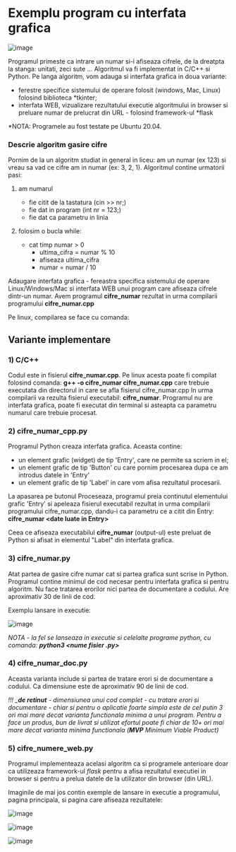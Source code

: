 Exemplu program cu interfata grafica
=====================================

![image](https://user-images.githubusercontent.com/57460107/232603434-bea98de3-903b-4670-afc7-bbf5cac2593d.png)

Programul primeste ca intrare un numar si-i afiseaza cifrele, de la dreatpta la stanga: unitati, zeci sute ...
Algoritmul va fi implementat in C/C++ si Python. Pe langa algoritm, vom adauga si interfata grafica in doua variante:
* ferestre specifice sistemului de operare folosit (windows, Mac, Linux) folosind biblioteca *tkinter;
* interfata WEB, vizualizare rezultatului executie algoritmului in browser si preluare numar de prelucrat din URL - folosind framework-ul *flask

*NOTA: Programele au fost testate pe Ubuntu 20.04.

### Descrie algoritm gasire cifre
Pornim de la un algoritm studiat in general in liceu: am un numar (ex 123) si vreau sa vad ce cifre am in numar (ex: 3, 2, 1).
Algoritmul contine urmatorii pasi:
1) am numarul
    - fie citit de la tastatura (cin >> nr;)
    - fie dat in program (int nr = 123;)
    - fie dat ca parametru in linia 

2) folosim o bucla while:
    - cat timp numar > 0
      - ultima_cifra = numar % 10
      - afiseaza ultima_cifra
      - numar = numar / 10

Adaugare interfata grafica - fereastra specifica sistemului de operare Linux/Windows/Mac si interfata WEB unui program care afiseaza cifrele dintr-un numar.
Avem programul __cifre_numar__ rezultat in urma compilarii programului __cifre_numar.cpp__



Pe linux, compilarea se face cu comanda:


## Variante implementare

### 1) C/C++
Codul este in fisierul __cifre_numar.cpp__.
Pe linux acesta poate fi compilat folosind comanda:
__g++ -o cifre_numar cifre_numar.cpp__
care trebuie executata din directorul in care se afla fisierul cifre_numar.cpp
In urma compilarii va rezulta fisierul executabil: __cifre_numar__.
Programul nu are interfata grafica, poate fi executat din terminal si asteapta ca parametru numarul care trebuie procesat.

### 2) cifre_numar_cpp.py
Programul Python creaza interfata grafica. Aceasta contine:
 - un element grafic (widget) de tip 'Entry', care ne permite sa scriem in el;
 - un element grafic de tip 'Button' cu care pornim procesarea dupa ce am introdus datele in 'Entry'
 - un element grafic de tip 'Label' in care vom afisa rezultatul procesarii.

La apasarea pe butonul Proceseaza, programul preia continutul elementului grafic 'Entry' si apeleaza fisierul executabil rezultat in urma compilarii programului cifre_numar.cpp, dandu-i ca parametru ce a citit din Entry:
__cifre_numar \<date luate in Entry\>__

Ceea ce afiseaza executabilul __cifre_numar__ (output-ul) este preluat de Python si afisat in elementul "Label" din interfata grafica.
    
### 3) cifre_numar.py
Atat partea de gasire cifre numar cat si partea grafica sunt scrise in Python.
Programul contine minimul de cod necesar pentru interfata grafica si pentru algoritm. Nu face tratarea erorilor nici partea de documentare a codului.
Are aproximativ 30 de linii de cod.

Exemplu lansare in executie:

![image](https://user-images.githubusercontent.com/57460107/233189359-4a5d1b43-7311-43e3-b01d-1b0db4dfb003.png)

*NOTA - la fel se lanseaza in executie si celelalte programe python, cu comanda: __python3 \<nume fisier .py\>__*

### 4) cifre_numar_doc.py
Aceasta varianta include si partea de tratare erori si de documentare a codului.
Ca dimensiune este de aproximativ 90 de linii de cod.

*!!! ___de retinut__ - dimensiunea unui cod complet - cu tratare erori si documentare - chiar si pentru o aplicatie foarte simpla este de cel putin 3 ori mai mare decat varianta functionala minima a unui program. Pentru a face un produs, bun de livrat si utilizat efortul poate fi chiar de 10+ ori mai mare decat varianta minima functionala (__MVP__ Minimum Viable Product)*

### 5) cifre_numere_web.py
Programul implementeaza acelasi algoritm ca si programele anterioare doar ca utilizeaza framework-ul *flask* pentru a afisa rezultatul executiei in browser si pentru a prelua datele de la utilizator din browser (din URL).

Imaginile de mai jos contin exemple de lansare in executie a programului, pagina principala, si pagina care afiseaza rezultatele:

![image](https://user-images.githubusercontent.com/57460107/233188316-cebdcbf0-74d1-470b-9500-114e7da0460c.png)

![image](https://user-images.githubusercontent.com/57460107/233188732-4281c36c-aff1-41c1-b4d7-86a47d887297.png)

![image](https://user-images.githubusercontent.com/57460107/233188565-b682c1f0-4ff6-4582-9d37-6c484eca04a2.png)




